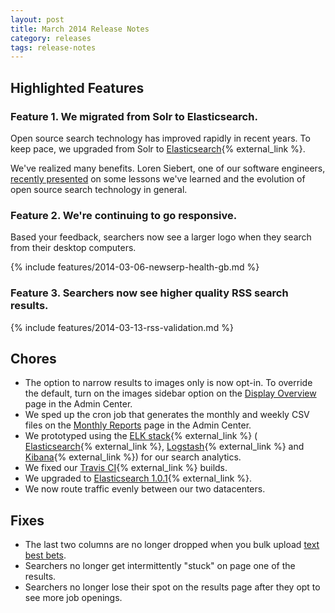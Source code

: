 ```yaml
---
layout: post
title: March 2014 Release Notes
category: releases
tags: release-notes
---
```


## Highlighted Features

### Feature 1. We migrated from Solr to Elasticsearch.

Open source search technology has improved rapidly in recent years. To keep pace, we upgraded from Solr to [Elasticsearch](http://www.elasticsearch.org/){% external_link %}.

We've realized many benefits. Loren Siebert, one of our software engineers, [recently presented](/blog/search-big-data.html) on some lessons we've learned and the evolution of open source search technology in general.

### Feature 2. We're continuing to go responsive.

Based your feedback, searchers now see a larger logo when they search from their desktop computers.

{% include features/2014-03-06-newserp-health-gb.md %}

### Feature 3. Searchers now see higher quality RSS search results.

{% include features/2014-03-13-rss-validation.md %}

## Chores

* The option to narrow results to images only is now opt-in. To override the default, turn on the images sidebar option on the [Display Overview](/manual/display-overview.html) page in the Admin Center.
* We sped up the cron job that generates the monthly and weekly CSV files on the [Monthly Reports](/manual/monthly-reports.html) page in the Admin Center.
* We prototyped using the [ELK stack](http://www.elasticsearch.org/overview/){% external_link %} ( [Elasticsearch](http://www.elasticsearch.org/overview/elasticsearch){% external_link %}, [Logstash](http://www.elasticsearch.org/overview/logstash){% external_link %} and [Kibana](http://www.elasticsearch.org/overview/kibana){% external_link %}) for our search analytics.
* We fixed our [Travis CI](https://travis-ci.org/){% external_link %} builds.
* We upgraded to [Elasticsearch 1.0.1](http://www.elasticsearch.org/downloads/1-0-1/){% external_link %}.
* We now route traffic evenly between our two datacenters.

## Fixes

* The last two columns are no longer dropped when you bulk upload [text best bets](/manual/best-bets-text.html).
* Searchers no longer get intermittently "stuck" on page one of the results.
* Searchers no longer lose their spot on the results page after they opt to see more job openings.
